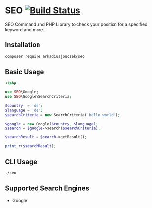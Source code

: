 # SEO [![Build Status](https://img.shields.io/travis/arkadiusjonczek/seo.svg)](https://travis-ci.org/arkadiusjonczek/seo)

SEO Command and PHP Library to check your position for a specified keyword and more...

## Installation

```bash
composer require arkadiusjonczek/seo
```

## Basic Usage

```php
<?php

use SEO\Google;
use SEO\Google\SearchCriteria;

$country  = 'de';
$language = 'de';
$searchCriteria = new SearchCriteria('hello world');

$google = new Google($country, $language);
$search = $google->search($searchCriteria);

$searchResult = $search->getResult();

print_r($searchResult);
```

## CLI Usage

```bash
./seo
```

## Supported Search Engines

- Google